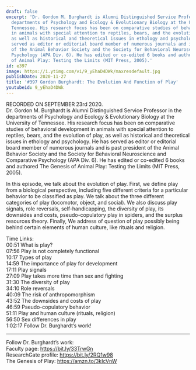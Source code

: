```yaml
---
draft: false
excerpt: 'Dr. Gordon M. Burghardt is Alumni Distinguished Service Professor in the
  departments of Psychology and Ecology & Evolutionary Biology at the University of
  Tennessee. His research focus has been on comparative studies of behavioral development
  in animals with special attention to reptiles, bears, and the evolution of play,
  as well as historical and theoretical issues in ethology and psychology. He has
  served as editor or editorial board member of numerous journals and is past president
  of the Animal Behavior Society and the Society for Behavioral Neuroscience and Comparative
  Psychology (APA Div. 6). He has edited or co-edited 6 books and authored The Genesis
  of Animal Play: Testing the Limits (MIT Press, 2005).'
id: e397
image: https://i.ytimg.com/vi/9_yEhaD4DWk/maxresdefault.jpg
publishDate: 2020-11-27
title: '#397 Gordon Burghardt: The Evolution And Function of Play'
youtubeid: 9_yEhaD4DWk
---
```

RECORDED ON SEPTEMBER 23rd 2020.  
Dr. Gordon M. Burghardt is Alumni Distinguished Service Professor in the departments of Psychology and Ecology & Evolutionary Biology at the University of Tennessee. His research focus has been on comparative studies of behavioral development in animals with special attention to reptiles, bears, and the evolution of play, as well as historical and theoretical issues in ethology and psychology. He has served as editor or editorial board member of numerous journals and is past president of the Animal Behavior Society and the Society for Behavioral Neuroscience and Comparative Psychology (APA Div. 6). He has edited or co-edited 6 books and authored The Genesis of Animal Play: Testing the Limits (MIT Press, 2005).

In this episode, we talk about the evolution of play. First, we define play from a biological perspective, including five different criteria for a particular behavior to be classified as play. We talk about the three different categories of play (locomotor, object, and social). We also discuss play signals, role reversals, self-handicapping, the diversity of play, its downsides and costs, pseudo-copulatory play in spiders, and the surplus resources theory. Finally, We address of question of play possibly being behind certain elements of human culture, like rituals and religion.

Time Links:  
00:51  What is play?  
07:56  Play is not completely functional  
10:17  Types of play  
14:59  The importance of play for development  
17:11  Play signals  
27:09  Play takes more time than sex and fighting  
31:30  The diversity of play  
34:10  Role reversals  
40:09  The risk of anthropomorphism  
43:52  The downsides and costs of play  
46:59  Pseudo-copulatory behavior  
51:11  Play and human culture (rituals, religion)  
56:50  Sex differences in play  
1:02:17  Follow Dr. Burghardt’s work!

---

Follow Dr. Burghardt’s work:  
Faculty page: https://bit.ly/33TrwGn  
ResearchGate profile: https://bit.ly/2RQ1w98  
The Genesis of Play: https://amzn.to/3kIcVnW

